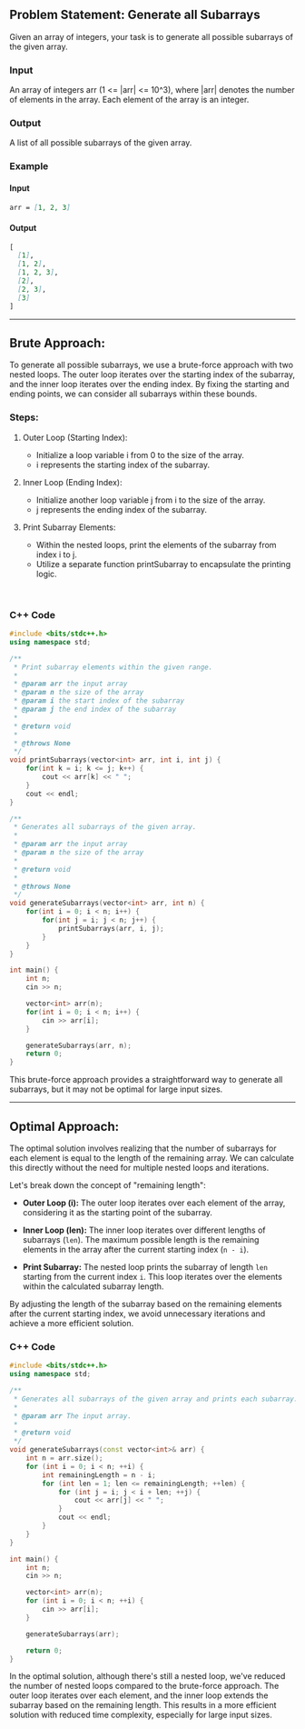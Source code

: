 ## Problem Statement: Generate all Subarrays
Given an array of integers, your task is to generate all possible subarrays of the given array.

### Input
An array of integers arr (1 <= |arr| <= 10^3), where |arr| denotes the number of elements in the array. Each element of the array is an integer.

### Output
A list of all possible subarrays of the given array.

### Example

#### Input

```md
arr = [1, 2, 3]
```

#### Output

```md
[
  [1],
  [1, 2],
  [1, 2, 3],
  [2],
  [2, 3],
  [3]
]
```

<hr>

## Brute Approach:

To generate all possible subarrays, we use a brute-force approach with two nested loops. 
The outer loop iterates over the starting index of the subarray, and the inner loop iterates over the ending index. 
By fixing the starting and ending points, we can consider all subarrays within these bounds.

### Steps:
1. Outer Loop (Starting Index):
   
    - Initialize a loop variable i from 0 to the size of the array.
    - i represents the starting index of the subarray.

2. Inner Loop (Ending Index):
   
    - Initialize another loop variable j from i to the size of the array.
    - j represents the ending index of the subarray.

3. Print Subarray Elements:
   
    - Within the nested loops, print the elements of the subarray from index i to j.
    - Utilize a separate function printSubarray to encapsulate the printing logic.

<br>

### C++ Code

```cpp
#include <bits/stdc++.h>
using namespace std;

/**
 * Print subarray elements within the given range.
 *
 * @param arr the input array
 * @param n the size of the array
 * @param i the start index of the subarray
 * @param j the end index of the subarray
 *
 * @return void
 *
 * @throws None
 */
void printSubarrays(vector<int> arr, int i, int j) {
    for(int k = i; k <= j; k++) {
        cout << arr[k] << " ";
    }
    cout << endl;
}

/**
 * Generates all subarrays of the given array.
 *
 * @param arr the input array
 * @param n the size of the array
 *
 * @return void
 *
 * @throws None
 */
void generateSubarrays(vector<int> arr, int n) {
    for(int i = 0; i < n; i++) {
        for(int j = i; j < n; j++) {
            printSubarrays(arr, i, j);
        }
    }
}

int main() {
    int n;
    cin >> n;

    vector<int> arr(n);
    for(int i = 0; i < n; i++) {
        cin >> arr[i];
    }

    generateSubarrays(arr, n);
    return 0;
}
```

This brute-force approach provides a straightforward way to generate all subarrays, but it may not be optimal for large input sizes. 

<hr>

## Optimal Approach:

The optimal solution involves realizing that the number of subarrays for each element is equal to the length of the remaining array. 
We can calculate this directly without the need for multiple nested loops and iterations.

Let's break down the concept of "remaining length":

- **Outer Loop (i):** The outer loop iterates over each element of the array, considering it as the starting point of the subarray.

- **Inner Loop (len):** The inner loop iterates over different lengths of subarrays (`len`). The maximum possible length is the remaining elements in the array after the current starting index (`n - i`).

- **Print Subarray:** The nested loop prints the subarray of length `len` starting from the current index `i`. This loop iterates over the elements within the calculated subarray length.

By adjusting the length of the subarray based on the remaining elements after the current starting index, we avoid unnecessary iterations and achieve a more efficient solution.

### C++ Code

```cpp
#include <bits/stdc++.h>
using namespace std;

/**
 * Generates all subarrays of the given array and prints each subarray.
 *
 * @param arr The input array.
 *
 * @return void
 */
void generateSubarrays(const vector<int>& arr) {
    int n = arr.size();
    for (int i = 0; i < n; ++i) {
        int remainingLength = n - i;
        for (int len = 1; len <= remainingLength; ++len) {
            for (int j = i; j < i + len; ++j) {
                cout << arr[j] << " ";
            }
            cout << endl;
        }
    }
}

int main() {
    int n;
    cin >> n;

    vector<int> arr(n);
    for (int i = 0; i < n; ++i) {
        cin >> arr[i];
    }

    generateSubarrays(arr);

    return 0;
}
```

In the optimal solution, although there's still a nested loop, we've reduced the number of nested loops compared to the brute-force approach. 
The outer loop iterates over each element, and the inner loop extends the subarray based on the remaining length. 
This results in a more efficient solution with reduced time complexity, especially for large input sizes.
